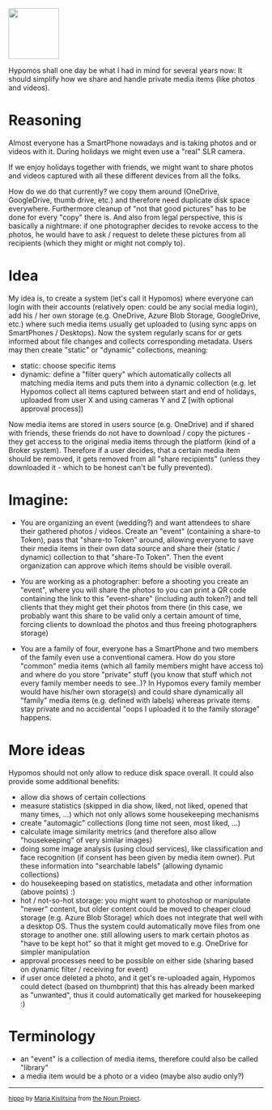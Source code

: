 <img src="./images/hippo_837366.svg" width="100px" />

Hypomos shall one day be what I had in mind for several years now: It should simplify how we share and handle private media items (like photos and videos).

# Reasoning

Almost everyone has a SmartPhone nowadays and is taking photos and or videos with it. During holidays we might even use a "real" SLR camera.

If we enjoy holidays together with friends, we might want to share photos and videos captured with all these different devices from all the folks. 

How do we do that currently? we copy them around (OneDrive, GoogleDrive, thumb drive, etc.) and therefore need duplicate disk space everywhere. Furthermore cleanup of "not that good pictures" has to be done for every "copy" there is. And also from legal perspective, this is basically a nightmare: if one photographer decides to revoke access to the photos, he would have to ask / request to delete these pictures from all recipients (which they might or might not comply to).

# Idea

My idea is, to create a system (let's call it Hypomos) where everyone can login with their accounts (relatively open: could be any social media login),
add his / her own storage (e.g. OneDrive, Azure Blob Storage, GoogleDrive, etc.) where such media items usually get uploaded to (using sync apps on SmartPhones / Desktops).
Now the system regularly scans for or gets informed about file changes and collects corresponding metadata.
Users may then create "static" or "dynamic" collections, meaning:

* static: choose specific items
* dynamic: define a "filter query" which automatically collects all matching media items and puts them into a dynamic collection 
  (e.g. let Hypomos collect all items captured between start and end of holidays, uploaded from user X and using cameras Y and Z [with optional approval process])

Now media items are stored in users source (e.g. OneDrive) and if shared with friends, these friends do not have to download / copy the pictures - they get access to the original media items through the platform (kind of a Broker system).
Therefore if a user decides, that a certain media item should be removed, it gets removed from all "share recipients" (unless they downloaded it - which to be honest can't be fully prevented).

# Imagine:

* You are organizing an event (wedding?) and want attendees to share their gathered photos / videos. Create an "event" (containing a share-to Token),
  pass that "share-to Token" around, allowing everyone to save their media items in their own data source and share their (static / dynamic)
  collection to that "share-To Token". Then the event organization can approve which items should be visible overall.

* You are working as a photographer: before a shooting you create an "event", where you will share the photos to
  you can print a QR code containing the link to this "event-share" (including auth token?) and tell clients that they might get their photos 
  from there (in this case, we probably want this share to be valid only a certain amount of time, forcing clients to download the photos and thus freeing photographers storage)

* You are a family of four, everyone has a SmartPhone and two members of the family even use a conventional camera. How do you store "common" media items (which all family members might have access to) and where do you store "private" stuff (you know that stuff which not every family member needs to see..)?
  In Hypomos every family member would have his/her own storage(s) and could share dynamically all "family" media items (e.g. defined with labels) whereas private items stay private and no accidental "oops I uploaded it to the family storage" happens.
  
# More ideas

Hypomos should not only allow to reduce disk space overall. It could also provide some additional benefits:

* allow dia shows of certain collections
* measure statistics (skipped in dia show, liked, not liked, opened that many times, ...) which not only allows some housekeeping mechanisms
* create "automagic" collections (long time not seen, most liked, ...)
* calculate image similarity metrics (and therefore also allow "housekeeping" of very similar images)
* doing some image analysis (using cloud services), like classification and face recognition (if consent has been given by media item owner). Put these information into "searchable labels" (allowing dynamic collections)
* do housekeeping based on statistics, metadata and other information (above points) :)
* hot / not-so-hot storage: you might want to photoshop or manipulate "newer" content, but older content could be moved to cheaper cloud storage 
  (e.g. Azure Blob Storage) which does not integrate that well with a desktop OS. Thus the system could automatically move files from one storage to another one.
  still allowing users to mark certain photos as "have to be kept hot" so that it might get moved to e.g. OneDrive for simpler manipulation
* approval processes need to be possible on either side (sharing based on dynamic filter / receiving for event)
* if user once deleted a photo, and it get's re-uploaded again, Hypomos could detect (based on thumbprint) that this has already been marked as "unwanted", thus it could automatically get marked for housekeeping :)

 # Terminology

 * an "event" is a collection of media items, therefore could also be called "library"
 * a media item would be a photo or a video (maybe also audio only?)

---

<sub>[hippo](https://thenounproject.com/term/hippo/837366) by [Maria Kislitsina](https://thenounproject.com/bymasha/) from [the Noun Project](https://thenounproject.com/).</sub>
